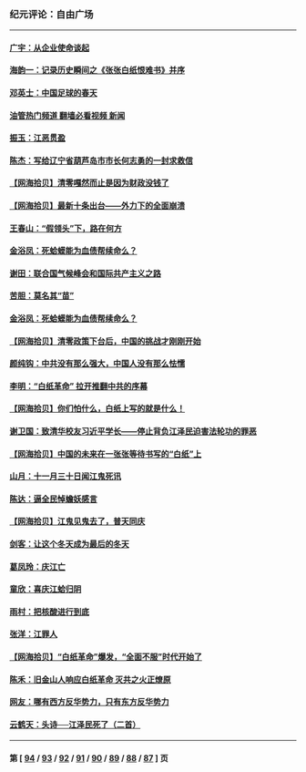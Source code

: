 ### 纪元评论：自由广场
---
#### [广宇：从企业使命谈起](../../pages/nsc993/n13882567.md?12120330) 
#### [海韵一：记录历史瞬间之《张张白纸恨难书》并序](../../pages/nsc993/n13882495.md?12120330) 
#### [邓英士：中国足球的春天](../../pages/nsc993/n13882118.md?12120330) 
#### [油管热门频道 翻墙必看视频 新闻](ok?12120330)
#### [振玉：江恶贯盈](../../pages/nsc993/n13882113.md?12120330) 
#### [陈杰：写给辽宁省葫芦岛市市长何志勇的一封求救信](../../pages/nsc993/n13882076.md?12120330) 
#### [【网海拾贝】清零嘎然而止是因为财政没钱了](../../pages/nsc993/n13882062.md?12120330) 
#### [【网海拾贝】最新十条出台——外力下的全面崩溃](../../pages/nsc993/n13881583.md?12120330) 
#### [王春山：“假领头”下，路在何方](../../pages/nsc993/n13881535.md?12120330) 
#### [金浴凤：死蛤蟆能为血债帮续命么？](../../pages/nsc993/n13881534.md?12120330) 
#### [谢田：联合国气候峰会和国际共产主义之路](../../pages/nsc993/n13880697.md?12120330) 
#### [苦胆：莫名其“苗”](../../pages/nsc993/n13880685.md?12120330) 
#### [金浴凤：死蛤蟆能为血债帮续命么？](../../pages/nsc993/n13880684.md?12120330) 
#### [【网海拾贝】清零政策下台后，中国的挑战才刚刚开始](../../pages/nsc993/n13880668.md?12120330) 
#### [颜纯钩：中共没有那么强大，中国人没有那么怯懦](../../pages/nsc993/n13880131.md?12120330) 
#### [李明：“白纸革命” 拉开推翻中共的序幕](../../pages/nsc993/n13879574.md?12120330) 
#### [【网海拾贝】你们怕什么，白纸上写的就是什么！](../../pages/nsc993/n13879469.md?12120330) 
#### [谢卫国：致清华校友习近平学长——停止背负江泽民迫害法轮功的罪恶](../../pages/nsc993/n13879439.md?12120330) 
#### [【网海拾贝】中国的未来在一张张等待书写的“白纸”上](../../pages/nsc993/n13878528.md?12120330) 
#### [山月：十一月三十日闻江鬼死讯](../../pages/nsc993/n13878807.md?12120330) 
#### [陈达：逼全民悼蟾妖感言](../../pages/nsc993/n13878772.md?12120330) 
#### [【网海拾贝】江鬼见鬼去了，普天同庆](../../pages/nsc993/n13878138.md?12120330) 
#### [剑客：让这个冬天成为最后的冬天](../../pages/nsc993/n13878201.md?12120330) 
#### [葛凤玲：庆江亡](../../pages/nsc993/n13878200.md?12120330) 
#### [童欣：喜庆江蛤归阴](../../pages/nsc993/n13878135.md?12120330) 
#### [雨村：把核酸进行到底](../../pages/nsc993/n13877930.md?12120330) 
#### [张洋：江罪人](../../pages/nsc993/n13877942.md?12120330) 
#### [【网海拾贝】“白纸革命”爆发，“全面不服”时代开始了](../../pages/nsc993/n13877741.md?12120330) 
#### [陈禾：旧金山人响应白纸革命 灭共之火正燎原](../../pages/nsc993/n13877745.md?12120330) 
#### [网友：哪有西方反华势力，只有东方反华势力](../../pages/nsc993/n13876256.md?12120330) 
#### [云鹤天：头诗──江泽民死了（二首）](../../pages/nsc993/n13876697.md?12120330) 

---
#### 第 [ [94](./94.md?12120330) / [93](./93.md?12120330) / [92](./92.md?12120330) / [91](./91.md?12120330) / [90](./90.md?12120330) / [89](./89.md?12120330) / [88](./88.md?12120330) / [87](./87.md?12120330) ] 页

